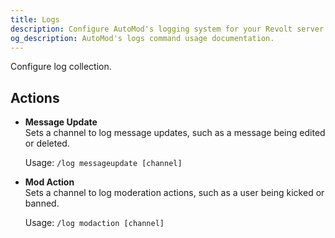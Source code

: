 ```yaml
---
title: Logs
description: Configure AutoMod's logging system for your Revolt server. Track moderation actions, user infractions, and server events.
og_description: AutoMod's logs command usage documentation.
---
```

Configure log collection.

## Actions

- **Message Update** \
Sets a channel to log message updates, such as a message being edited or deleted.

  Usage: `/log messageupdate [channel]`

- **Mod Action**\
Sets a channel to log moderation actions, such as a user being kicked or banned.

  Usage: `/log modaction [channel]`
